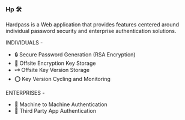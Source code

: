 ### **Hp** 🛠️

Hardpass is a Web application that provides features centered around individual password security and enterprise authentication solutions.

INDIVIDUALS -

- 🔒 Secure Password Generation (RSA Encryption)
- 🔑 Offsite Encryption Key Storage
- 🗝️ Offsite Key Version Storage
- ⭕ Key Version Cycling and Monitoring

ENTERPRISES -

- 👾 Machine to Machine Authentication
- 🚧 Third Party App Authentication
